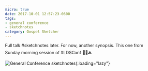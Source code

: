 ```yaml
---
micro: true
date: 2017-10-01 12:57:23-0600
tags:
- general conference
- sketchnotes
category: Gospel Sketcher
---
```


Full talk #sketchnotes later. For now, another synopsis. This one from Sunday morning session of #LDSConf ✍🏼⛪️

![General Conference sketchnotes](https://media.bennorris.org/images/gospelsketcher/uploads/2018/39adfa7233.jpg){:loading="lazy"}
